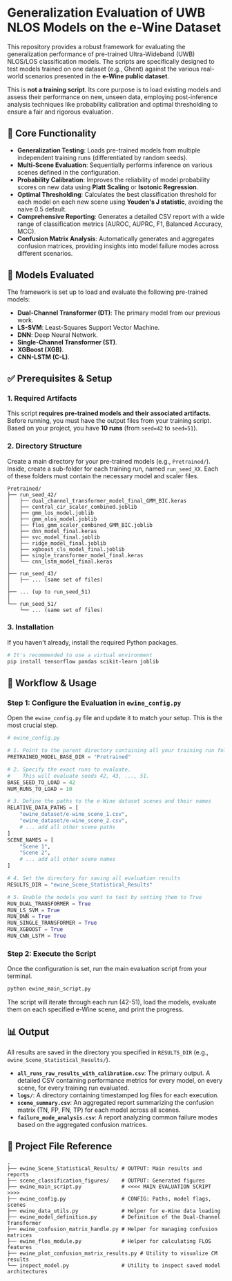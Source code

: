 # Generalization Evaluation of UWB NLOS Models on the e-Wine Dataset

This repository provides a robust framework for evaluating the generalization performance of pre-trained Ultra-Wideband (UWB) NLOS/LOS classification models. The scripts are specifically designed to test models trained on one dataset (e.g., Ghent) against the various real-world scenarios presented in the **e-Wine public dataset**.

This is **not a training script**. Its core purpose is to load existing models and assess their performance on new, unseen data, employing post-inference analysis techniques like probability calibration and optimal thresholding to ensure a fair and rigorous evaluation.

## 🔬 Core Functionality

* **Generalization Testing**: Loads pre-trained models from multiple independent training runs (differentiated by random seeds).
* **Multi-Scene Evaluation**: Sequentially performs inference on various scenes defined in the configuration.
* **Probability Calibration**: Improves the reliability of model probability scores on new data using **Platt Scaling** or **Isotonic Regression**.
* **Optimal Thresholding**: Calculates the best classification threshold for each model on each new scene using **Youden's J statistic**, avoiding the naive 0.5 default.
* **Comprehensive Reporting**: Generates a detailed CSV report with a wide range of classification metrics (AUROC, AUPRC, F1, Balanced Accuracy, MCC).
* **Confusion Matrix Analysis**: Automatically generates and aggregates confusion matrices, providing insights into model failure modes across different scenarios.

## 🤖 Models Evaluated

The framework is set up to load and evaluate the following pre-trained models:

* **Dual-Channel Transformer (DT)**: The primary model from our previous work.
* **LS-SVM**: Least-Squares Support Vector Machine.
* **DNN**: Deep Neural Network.
* **Single-Channel Transformer (ST)**.
* **XGBoost (XGB)**.
* **CNN-LSTM (C-L)**.

## ✅ Prerequisites & Setup

### 1. Required Artifacts

This script **requires pre-trained models and their associated artifacts**. Before running, you must have the output files from your training script. Based on your project, you have **10 runs** (from `seed=42` to `seed=51`).

### 2. Directory Structure

Create a main directory for your pre-trained models (e.g., `Pretrained/`). Inside, create a sub-folder for each training run, named `run_seed_XX`. Each of these folders must contain the necessary model and scaler files.

```
Pretrained/
├── run_seed_42/
│   ├── dual_channel_transformer_model_final_GMM_BIC.keras
│   ├── central_cir_scaler_combined.joblib
│   ├── gmm_los_model.joblib
│   ├── gmm_nlos_model.joblib
│   ├── flos_gmm_scaler_combined_GMM_BIC.joblib
│   ├── dnn_model_final.keras
│   ├── svc_model_final.joblib
│   ├── ridge_model_final.joblib
│   ├── xgboost_cls_model_final.joblib
│   ├── single_transformer_model_final.keras
│   └── cnn_lstm_model_final.keras
│
├── run_seed_43/
│   ├── ... (same set of files)
│
├── ... (up to run_seed_51)
│
└── run_seed_51/
    └── ... (same set of files)
```

### 3. Installation

If you haven't already, install the required Python packages.

```bash
# It's recommended to use a virtual environment
pip install tensorflow pandas scikit-learn joblib
```

## 🚀 Workflow & Usage

### Step 1: Configure the Evaluation in `ewine_config.py`

Open the `ewine_config.py` file and update it to match your setup. This is the most crucial step.

```python
# ewine_config.py

# 1. Point to the parent directory containing all your training run folders
PRETRAINED_MODEL_BASE_DIR = "Pretrained"

# 2. Specify the exact runs to evaluate.
#    This will evaluate seeds 42, 43, ..., 51.
BASE_SEED_TO_LOAD = 42
NUM_RUNS_TO_LOAD = 10

# 3. Define the paths to the e-Wine dataset scenes and their names
RELATIVE_DATA_PATHS = [
    "ewine_dataset/e-wine_scene_1.csv",
    "ewine_dataset/e-wine_scene_2.csv",
    # ... add all other scene paths
]
SCENE_NAMES = [
    "Scene 1",
    "Scene 2",
    # ... add all other scene names
]

# 4. Set the directory for saving all evaluation results
RESULTS_DIR = "ewine_Scene_Statistical_Results"

# 5. Enable the models you want to test by setting them to True
RUN_DUAL_TRANSFORMER = True
RUN_LS_SVM = True
RUN_DNN = True
RUN_SINGLE_TRANSFORMER = True
RUN_XGBOOST = True
RUN_CNN_LSTM = True
```

### Step 2: Execute the Script

Once the configuration is set, run the main evaluation script from your terminal.

```bash
python ewine_main_script.py
```

The script will iterate through each run (42-51), load the models, evaluate them on each specified e-Wine scene, and print the progress.

## 📊 Output

All results are saved in the directory you specified in `RESULTS_DIR` (e.g., `ewine_Scene_Statistical_Results/`).

* **`all_runs_raw_results_with_calibration.csv`**: The primary output. A detailed CSV containing performance metrics for every model, on every scene, for every training run evaluated.
* **`logs/`**: A directory containing timestamped log files for each execution.
* **`scene_summary.csv`**: An aggregated report summarizing the confusion matrix (TN, FP, FN, TP) for each model across all scenes.
* **`failure_mode_analysis.csv`**: A report analyzing common failure modes based on the aggregated confusion matrices.

## 📁 Project File Reference

```
.
├── ewine_Scene_Statistical_Results/ # OUTPUT: Main results and reports
├── scene_classification_figures/    # OUTPUT: Generated figures
├── ewine_main_script.py             # <<<< MAIN EVALUATION SCRIPT >>>>
├── ewine_config.py                  # CONFIG: Paths, model flags, scenes
├── ewine_data_utils.py              # Helper for e-Wine data loading
├── ewine_model_definition.py        # Definition of the Dual-Channel Transformer
├── ewine_confusion_matrix_handle.py # Helper for managing confusion matrices
├── ewine_flos_module.py             # Helper for calculating FLOS features
├── ewine_plot_confusion_matrix_results.py # Utility to visualize CM results
└── inspect_model.py                 # Utility to inspect saved model architectures
```
